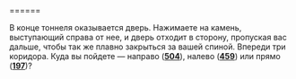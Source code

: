 ======

В конце тоннеля оказывается дверь. Нажимаете на камень, выступающий справа от нее, и дверь отходит в сторону, пропуская вас дальше, чтобы так же плавно закрыться за вашей спиной. Впереди три коридора. Куда вы пойдете — направо ([**504**](#n_504)), налево ([**459**](#n_459)) или прямо ([**197**](#n_197))?

